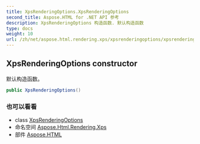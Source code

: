 ```yaml
---
title: XpsRenderingOptions.XpsRenderingOptions
second_title: Aspose.HTML for .NET API 参考
description: XpsRenderingOptions 构造函数. 默认构造函数
type: docs
weight: 10
url: /zh/net/aspose.html.rendering.xps/xpsrenderingoptions/xpsrenderingoptions/
---
```

## XpsRenderingOptions constructor

默认构造函数。

```csharp
public XpsRenderingOptions()
```

### 也可以看看

* class [XpsRenderingOptions](../)
* 命名空间 [Aspose.Html.Rendering.Xps](../../xpsrenderingoptions/)
* 部件 [Aspose.HTML](../../../)


